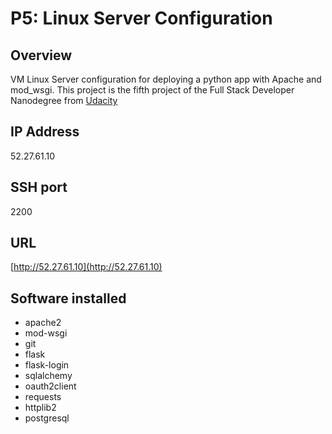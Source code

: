 # P5: Linux Server Configuration

## Overview

VM Linux Server configuration for deploying a python app with Apache and mod_wsgi. This project is the fifth project of the Full Stack Developer Nanodegree from [Udacity](https://www.udacity.com/)

## IP Address
52.27.61.10

## SSH port
2200

## URL
[http://52.27.61.10](http://52.27.61.10)

## Software installed
- apache2
- mod-wsgi
- git
- flask
- flask-login
- sqlalchemy
- oauth2client
- requests
- httplib2
- postgresql

